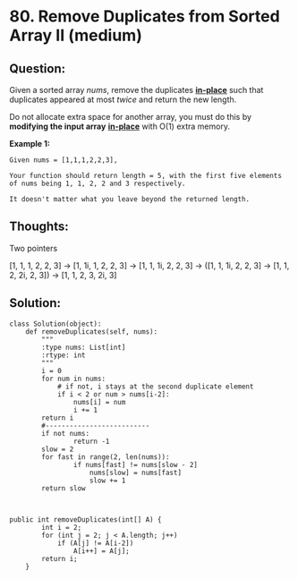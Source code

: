 # 80. Remove Duplicates from Sorted Array II \(medium\)

## Question:

Given a sorted array _nums_, remove the duplicates [**in-place**](https://en.wikipedia.org/wiki/In-place_algorithm) such that duplicates appeared at most _twice_ and return the new length.

Do not allocate extra space for another array, you must do this by **modifying the input array** [**in-place**](https://en.wikipedia.org/wiki/In-place_algorithm) with O\(1\) extra memory.

**Example 1:**

```text
Given nums = [1,1,1,2,2,3],

Your function should return length = 5, with the first five elements of nums being 1, 1, 2, 2 and 3 respectively.

It doesn't matter what you leave beyond the returned length.
```

## Thoughts:

Two pointers

\[1, 1, 1, 2, 2, 3\] -&gt; \[1, 1i, 1, 2, 2, 3\] -&gt; \[1, 1, 1i, 2, 2, 3\] -&gt; \(\[1, 1, 1i, 2, 2, 3\] -&gt; \[1, 1, 2, 2i, 2, 3\]\) -&gt; \[1, 1, 2, 3, 2i, 3\]



## Solution:

```text
class Solution(object):
    def removeDuplicates(self, nums):
        """
        :type nums: List[int]
        :rtype: int
        """
        i = 0
        for num in nums:
            # if not, i stays at the second duplicate element
            if i < 2 or num > nums[i-2]:
                nums[i] = num
                i += 1
        return i
        #--------------------------
        if not nums:
        		return -1
        slow = 2
      	for fast in range(2, len(nums)):
        		if nums[fast] != nums[slow - 2]
          			nums[slow] = nums[fast]
        	  		slow += 1
        return slow    
        
        
```

```text
public int removeDuplicates(int[] A) {
        int i = 2;
        for (int j = 2; j < A.length; j++)
            if (A[j] != A[i-2])
                A[i++] = A[j];
        return i;
    }
```

